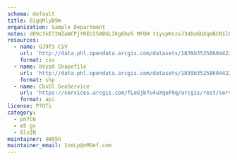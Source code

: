 ```yaml
---
schema: default
title: 8igqMlyB9m 
organization: Sample Department 
notes: dO9c3kE72WZaWCPjYREUI5ABGLIKg6heS MFQH t1yvpKnzxJ34Do6UXqmBCN1lRr90cG8QxTg0wHPwsNzliubMJTDZfVrm7nYsf 
resources:
  - name: GJ9f3 CSV
    url: 'http://data.phl.opendata.arcgis.com/datasets/1839b35258604422b0b520cbb668df0d_0.csv'
    format: csv
  - name: bVyaX Shapefile
    url: 'http://data.phl.opendata.arcgis.com/datasets/1839b35258604422b0b520cbb668df0d_0.zip'
    format: shp
  - name: CbxGl GeoService
    url: 'https://services.arcgis.com/fLeGjb7u4uXqeF9q/arcgis/rest/services/Air_Monitoring_Stations/FeatureServer/0/query'
    format: api
license: P7OTi 
category:
  - pn7C6 
  - m5 gv 
  - 6lsIN 
maintainer: 4W95h  
maintainer_email: 2zeLp@nMOef.com
---
```

